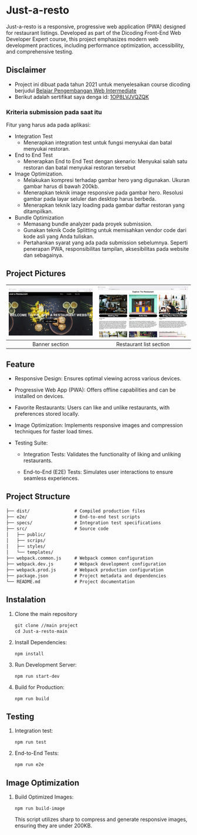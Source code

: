 # Just-a-resto

Just-a-resto is a responsive, progressive web application (PWA) designed for restaurant listings. Developed as part of the Dicoding Front-End Web Developer Expert course, this project emphasizes modern web development practices, including performance optimization, accessibility, and comprehensive testing.

## Disclaimer

- Project ini dibuat pada tahun 2021 untuk menyelesaikan course dicoding berjudul [Belajar Pengembangan Web Intermediate](https://www.dicoding.com/academies/219)
- Berikut adalah sertifikat saya denga id: [1OP8LVJVQZQK](https://www.dicoding.com/certificates/1OP8LVJVQZQK)

### Kriteria submission pada saat itu

Fitur yang harus ada pada aplikasi:

- Integration Test
  - Menerapkan integration test untuk fungsi menyukai dan batal menyukai restoran.
- End to End Test
  - Menerapkan End to End Test dengan skenario: Menyukai salah satu restoran dan batal menyukai restoran tersebut
- Image Optimization.
  - Melakukan kompresi terhadap gambar hero yang digunakan. Ukuran gambar harus di bawah 200kb.
  - Menerapkan teknik image responsive pada gambar hero. Resolusi gambar pada layar seluler dan desktop harus berbeda.
  - Menerapkan teknik lazy loading pada gambar daftar restoran yang ditampilkan.
- Bundle Optimization
  - Memasang bundle analyzer pada proyek submission.
  - Gunakan teknik Code Splitting untuk memisahkan vendor code dari kode asli yang Anda tuliskan.
  - Pertahankan syarat yang ada pada submission sebelumnya. Seperti penerapan PWA, responsibilitas tampilan, aksesibilitas pada website dan sebagainya.

## Project Pictures

| ![Banner](./image_demo/banner.png) | ![Restaurant List](./image_demo/list_restorant.png) |
| :--------------------------------: | :-------------------------------------------------: |
|           Banner section           |               Restaurant list section               |

## Feature

- Responsive Design: Ensures optimal viewing across various devices.
- Progressive Web App (PWA): Offers offline capabilities and can be installed on devices.
- Favorite Restaurants: Users can like and unlike restaurants, with preferences stored locally.
- Image Optimization: Implements responsive images and compression techniques for faster load times.
- Testing Suite:

  - Integration Tests: Validates the functionality of liking and unliking restaurants.

  - End-to-End (E2E) Tests: Simulates user interactions to ensure seamless experiences.

## Project Structure

```
├── dist/                 # Compiled production files
├── e2e/                  # End-to-end test scripts
├── specs/                # Integration test specifications
├── src/                  # Source code
│   ├── public/
│   ├── scrips/
│   ├── styles/
│   └── templates/
├── webpack.common.js     # Webpack common configuration
├── webpack.dev.js        # Webpack development configuration
├── webpack.prod.js       # Webpack production configuration
├── package.json          # Project metadata and dependencies
└── README.md             # Project documentation
```

## Instalation

1. Clone the main repository

   ```
   git clone //main project
   cd Just-a-resto-main
   ```

2. Install Dependencies:
   ```
   npm install
   ```
3. Run Development Server:
   ```
   npm run start-dev
   ```
4. Build for Production:
   ```
   npm run build
   ```

## Testing

1. Integration test:
   ```
   npm run test
   ```
2. End-to-End Tests:
   ```
   npm run e2e
   ```

## Image Optimization

1. Build Optimized Images:

   ```
   npm run build-image
   ```

   This script utilizes sharp to compress and generate responsive images, ensuring they are under 200KB.
